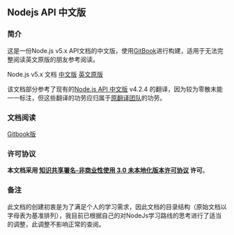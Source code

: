 ## Nodejs API 中文版

### 简介

这是一份Node.js v5.x API文档的中文版，使用[GitBook](https://github.com/GitbookIO/gitbook)进行构建，适用于无法完整阅读英文原版的朋友参考阅读。

Node.js v5.x 文档 [中文版](https://github.com/Amery2010/nodejs-api-book/) [英文原版](https://nodejs.org/dist/latest-v5.x/docs/api/)

该文档部分参考了现有的[Node.js API 中文版](http://nodeapi.ucdok.com/api/) v4.2.4 的翻译，因为较为零散未能一一标注，但这些翻译的功劳应归属于[原翻译团队](http://nodeapi.ucdok.com/user/list)的功劳。

### 文档阅读

[Gitbook版](http://xiangfa.org/nodejs-api-book/)

### 许可协议

**本文档采用 [知识共享署名-非商业性使用 3.0 未本地化版本许可协议](http://creativecommons.org/licenses/by-nc/3.0/deed.zh) 许可**。

### 备注

此文档的创建初衷是为了满足个人的学习需求，因此文档的目录结构（原始文档以字母表为基准排列），我目前已根据自己的对NodeJs学习路线的思考进行了适当的调整，此调整不影响正常的查阅。